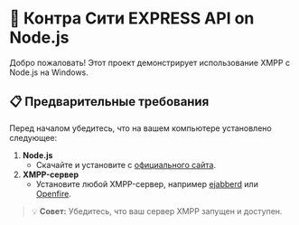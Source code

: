 # 🚀 Контра Сити EXPRESS API on Node.js  

Добро пожаловать! Этот проект демонстрирует использование XMPP с Node.js на Windows.  

## 📋 Предварительные требования  
Перед началом убедитесь, что на вашем компьютере установлено следующее:  
1. **Node.js**  
   - Скачайте и установите с [официального сайта](https://nodejs.org/).  
2. **XMPP-сервер**  
   - Установите любой XMPP-сервер, например [ejabberd](https://www.process-one.net/en/ejabberd/) или [Openfire](https://www.igniterealtime.org/projects/openfire/).  

> 💡 **Совет:** Убедитесь, что ваш сервер XMPP запущен и доступен.  
